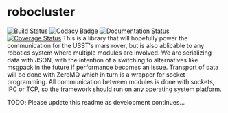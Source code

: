# robocluster

[![Build Status](https://travis-ci.org/UofSSpaceTeam/robocluster.svg?branch=dev)](https://travis-ci.org/UofSSpaceTeam/robocluster)
[![Codacy Badge](https://api.codacy.com/project/badge/Grade/cbfd0fa1a8c64f9ea122553adfe32582)](https://www.codacy.com/app/UofSSpaceTeam/robocluster?utm_source=github.com&amp;utm_medium=referral&amp;utm_content=UofSSpaceTeam/robocluster&amp;utm_campaign=Badge_Grade)
[![Documentation Status](http://readthedocs.org/projects/robocluster/badge/?version=dev)](http://robocluster.readthedocs.io/en/dev/?badge=dev)
[![Coverage Status](https://coveralls.io/repos/github/UofSSpaceTeam/robocluster/badge.svg?branch=dev)](https://coveralls.io/github/UofSSpaceTeam/robocluster?branch=dev)
This is a library that will hopefully power the communication for the USST's mars rover,
but is also ablicable to any robotics system where multiple modules are involved.
We are serializing data with JSON, with the intention of a switching to alternatives like msgpack in the future if performance becomes an issue.
Transport of data will be done with ZeroMQ which in turn is a wrapper for socket programming.
All communication between modules is done with sockets, IPC or TCP, so the framework should run on any operating system platform.

TODO; Please update this readme as development continues...
